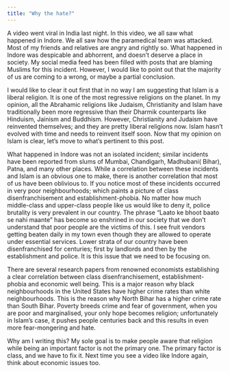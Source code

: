 ```yaml
---
title: "Why the hate?"
---
```


A video went viral in India last night. In this video, we all saw what happened in Indore. We all saw how the paramedical team was attacked. Most of my friends and relatives are angry and rightly so. What happened in Indore was despicable and abhorrent, and doesn’t deserve a place in society. My social media feed has been filled with posts that are blaming Muslims for this incident. However, I would like to point out that the majority of us are coming to a wrong, or maybe a partial conclusion.

I would like to clear it out first that in no way I am suggesting that Islam is a liberal religion. It is one of the most regressive religions on the planet. In my opinion, all the Abrahamic religions like Judaism, Christianity and Islam have traditionally been more regressive than their Dharmik counterparts like Hinduism, Jainism and Buddhism. However, Christianity and Judaism have reinvented themselves; and they are pretty liberal religions now. Islam hasn’t evolved with time and needs to reinvent itself soon.
Now that my opinion on Islam is clear, let’s move to what’s pertinent to this post.

What happened in Indore was not an isolated incident; similar incidents have been reported from slums of Mumbai, Chandigarh, Madhubani( Bihar), Patna, and many other places. While a correlation between these incidents and Islam is an obvious one to make, there is another correlation that most of us have been oblivious to. If you notice most of these incidents occurred in very poor neighbourhoods; which paints a picture of class disenfranchisement and establishment-phobia. No matter how much middle-class and upper-class people like us would like to deny it, police brutality is very prevalent in our country. The phrase “Laato ke bhoot baato se nahi maante” has become so enshrined in our society that we don’t understand that poor people are the victims of this. I see fruit vendors getting beaten daily in my town even though they are allowed to operate under essential services. Lower strata of our country have been disenfranchised for centuries; first by landlords and then by the establishment and police. It is this issue that we need to be focusing on.

There are several research papers from renowned economists establishing a clear correlation between class disenfranchisement, establishment-phobia and economic well being. This is a major reason why black neighbourhoods in the United States have higher crime rates than white neighbourhoods. This is the reason why North Bihar has a higher crime rate than South Bihar. Poverty breeds crime and fear of government, when you are poor and marginalised, your only hope becomes religion; unfortunately in Islam’s case, it pushes people centuries back and this results in even more fear-mongering and hate.

Why am I writing this? My sole goal is to make people aware that religion while being an important factor is not the primary one. The primary factor is class, and we have to fix it. Next time you see a video like Indore again, think about economic issues too.
